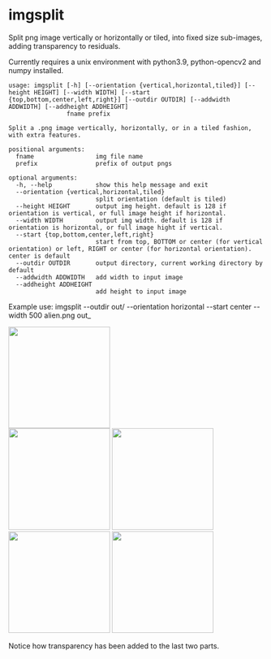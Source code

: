 # imgsplit
Split png image vertically or horizontally or tiled, into fixed size sub-images, adding transparency to residuals.

Currently requires a unix environment with python3.9, python-opencv2 and numpy installed.

```
usage: imgsplit [-h] [--orientation {vertical,horizontal,tiled}] [--height HEIGHT] [--width WIDTH] [--start {top,bottom,center,left,right}] [--outdir OUTDIR] [--addwidth ADDWIDTH] [--addheight ADDHEIGHT]
                fname prefix

Split a .png image vertically, horizontally, or in a tiled fashion, with extra features.

positional arguments:
  fname                 img file name
  prefix                prefix of output pngs

optional arguments:
  -h, --help            show this help message and exit
  --orientation {vertical,horizontal,tiled}
                        split orientation (default is tiled)
  --height HEIGHT       output img height. default is 128 if orientation is vertical, or full image height if horizontal.
  --width WIDTH         output img width. default is 128 if orientation is horizontal, or full image hight if vertical.
  --start {top,bottom,center,left,right}
                        start from top, BOTTOM or center (for vertical orientation) or left, RIGHT or center (for horizontal orientation). center is default
  --outdir OUTDIR       output directory, current working directory by default
  --addwidth ADDWIDTH   add width to input image
  --addheight ADDHEIGHT
                        add height to input image
```

Example use: imgsplit --outdir out/ --orientation horizontal --start center --width 500 alien.png out_

<img src="https://github.com/dumpmyshit/imgsplit/assets/143140288/3c27b0f6-b6dc-4f52-bd61-379824c7827c" width="200" height="auto" />

<br>


<img src="https://github.com/dumpmyshit/imgsplit/assets/143140288/d09a0b64-99f6-404c-8533-c641fee950dc" width="200" />

<img src="https://github.com/dumpmyshit/imgsplit/assets/143140288/53d089bf-7709-4829-b0a8-18f06cd60045" width="200" />
<img src="https://github.com/dumpmyshit/imgsplit/assets/143140288/fbf69b0e-f658-482e-8313-c9258ca5ff85" width="200" />
<img src="https://github.com/dumpmyshit/imgsplit/assets/143140288/cbabb6a3-7bc4-4727-98fc-75e48215ff19" width="200" />

Notice how transparency has been added to the last two parts.
